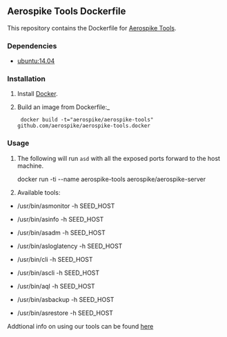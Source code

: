## Aerospike Tools Dockerfile

This repository contains the Dockerfile for [Aerospike Tools](http://www.aerospike.com/docs/tools/). 

### Dependencies

- [ubuntu:14.04](https://registry.hub.docker.com/_/ubuntu/)

### Installation

1. Install [Docker](https://www.docker.io/).

2. Build an image from Dockerfile:_
   
		docker build -t="aerospike/aerospike-tools" github.com/aerospike/aerospike-tools.docker

### Usage

1. The following will run `asd` with all the exposed ports forward to the host machine.

	docker run -ti --name aerospike-tools aerospike/aerospike-server
	
2. Available tools:

- /usr/bin/asmonitor -h SEED_HOST

- /usr/bin/asinfo -h SEED_HOST

- /usr/bin/asadm -h SEED_HOST

- /usr/bin/asloglatency -h SEED_HOST

- /usr/bin/cli -h SEED_HOST

- /usr/bin/ascli -h SEED_HOST

- /usr/bin/aql -h SEED_HOST

- /usr/bin/asbackup -h SEED_HOST

- /usr/bin/asrestore -h SEED_HOST


Addtional info on using our tools can be found [here](http://www.aerospike.com/docs/tools/)




